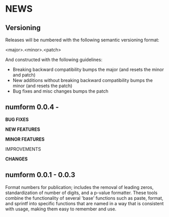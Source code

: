 NEWS
====

Versioning
----------

Releases will be numbered with the following semantic versioning format:

&lt;major&gt;.&lt;minor&gt;.&lt;patch&gt;

And constructed with the following guidelines:

* Breaking backward compatibility bumps the major (and resets the minor
  and patch)
* New additions without breaking backward compatibility bumps the minor
  (and resets the patch)
* Bug fixes and misc changes bumps the patch


numform 0.0.4 -
----------------------------------------------------------------

**BUG FIXES**

**NEW FEATURES**

**MINOR FEATURES**

IMPROVEMENTS

**CHANGES**

numform 0.0.1 - 0.0.3
----------------------------------------------------------------

Format numbers for publication; includes the removal of
leading zeros, standardization of number of digits, and a
p-value formatter.  These tools combine the functionality of several
'base' functions such as paste, format, and sprintf into specific
functions that are named in a way that is consistent with usage, making
them easy to remember and use.